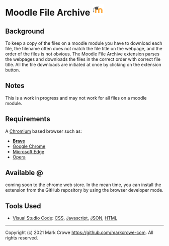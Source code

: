 # Moodle File Archive ![icon](./icons/moodle-icon-036.png)

## Background
To keep a copy of the files on a moodle module you have to download each file, the filename often does not match the file title on the webpage, and the order of the files is not obvious.  The Moodle File Archive extension parses the webpages and downloads the files in the correct order with correct file title.  All the file downloads are initiated at once by clicking on the extension button.

## Notes
This is a work in progress and may not work for all files on a moodle module.

## Requirements
A [Chromium](https://www.chromium.org/Home) based browser such as:
- **[Brave](https://brave.com/)**
- [Google Chrome](https://www.google.com/chrome/)
- [Microsoft Edge](https://www.microsoft.com/en-us/windows/microsoft-edge)
- [Opera](https://www.opera.com/)

## Available @

coming soon to the chrome web store.  In the mean time, you can install the extension from the GitHub repository by using the browser developer mode.

## Tools Used
* [Visual Studio Code](https://code.visualstudio.com/): [CSS](https://code.visualstudio.com/docs/languages/css), [Javascript](https://code.visualstudio.com/docs/languages/javascript), [JSON](https://code.visualstudio.com/docs/languages/json), [HTML](https://code.visualstudio.com/docs/languages/html)
---
Copyright (c) 2021 Mark Crowe <https://github.com/markcrowe-com>. All rights reserved.
